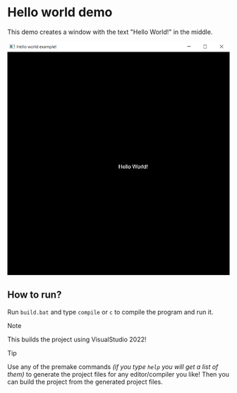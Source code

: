 # Hello world demo

This demo creates a window with the text "Hello World!" in the middle.

<img src="https://github.com/FiveN1/nymphaea/blob/main/demos/hello_world_demo/res/hello_world_example_result.png" alt="Hello World example result" width="512"/>

## How to run?
Run `build.bat` and type `compile` or `c` to compile the program and run it.
> [!NOTE]
> This builds the project using VisualStudio 2022!

> [!TIP]
> Use any of the premake commands *(if you type `help` you will get a list of them)* to generate the project files for any editor/compiler you like!
> Then you can build the project from the generated project files.
